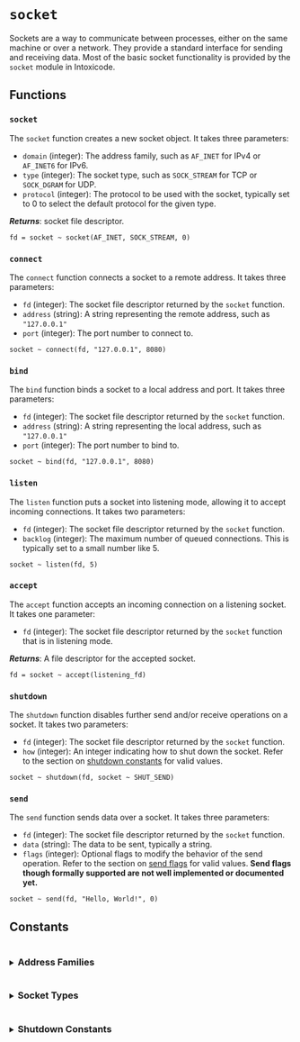 # `socket`
Sockets are a way to communicate between processes, either on the same machine or over a network. They provide a standard interface for sending and receiving data. Most of the basic socket functionality is provided by the `socket` module in Intoxicode.

## Functions

### `socket`
The `socket` function creates a new socket object. It takes three parameters:
- `domain` (integer): The address family, such as `AF_INET` for IPv4 or `AF_INET6` for IPv6.
- `type` (integer): The socket type, such as `SOCK_STREAM` for TCP or `SOCK_DGRAM` for UDP.
- `protocol` (integer): The protocol to be used with the socket, typically set to 0 to select the default protocol for the given type.

__*Returns*__: socket file descriptor.

```intox
fd = socket ~ socket(AF_INET, SOCK_STREAM, 0)
```

### `connect`
The `connect` function connects a socket to a remote address. It takes three parameters:
- `fd` (integer): The socket file descriptor returned by the `socket` function.
- `address` (string): A string representing the remote address, such as `"127.0.0.1"`
- `port` (integer): The port number to connect to.

```intox
socket ~ connect(fd, "127.0.0.1", 8080)
```

### `bind`
The `bind` function binds a socket to a local address and port. It takes three parameters:
- `fd` (integer): The socket file descriptor returned by the `socket` function.
- `address` (string): A string representing the local address, such as `"127.0.0.1"`
- `port` (integer): The port number to bind to.

```intox
socket ~ bind(fd, "127.0.0.1", 8080)
```

### `listen`
The `listen` function puts a socket into listening mode, allowing it to accept incoming connections. It takes two parameters:
- `fd` (integer): The socket file descriptor returned by the `socket` function.
- `backlog` (integer): The maximum number of queued connections. This is typically set to a small number like 5.

```intox
socket ~ listen(fd, 5)
```

### `accept`
The `accept` function accepts an incoming connection on a listening socket. It takes one parameter:
- `fd` (integer): The socket file descriptor returned by the `socket` function that is in listening mode.

__*Returns*__: A file descriptor for the accepted socket.

```intox
fd = socket ~ accept(listening_fd)
```

### `shutdown`
The `shutdown` function disables further send and/or receive operations on a socket. It takes two parameters:
- `fd` (integer): The socket file descriptor returned by the `socket` function.
- `how` (integer): An integer indicating how to shut down the socket. Refer to the section on [shutdown constants](#heading-constants) for valid values.

```intox
socket ~ shutdown(fd, socket ~ SHUT_SEND)
```

### `send`
The `send` function sends data over a socket. It takes three parameters:
- `fd` (integer): The socket file descriptor returned by the `socket` function.
- `data` (string): The data to be sent, typically a string.
- `flags` (integer): Optional flags to modify the behavior of the send operation. Refer to the section on [send flags](#heading-constants) for valid values. **Send flags though formally supported are not well implemented or documented yet.**

```intox
socket ~ send(fd, "Hello, World!", 0)
```

## Constants

<details>
<summary><h3 style="display: inline-block">Address Families</h3></summary>

| Constant | Value | Description |
|----------|-------|-------------|
| `AF_UNSPEC` | 0 | Unspecified address family |
| `AF_UNIX` | 1 | Local communication (Unix domain sockets) |
| `AF_INET` | 2 | IPv4 address family |
| `AF_AX25` | 3 | Amateur Radio AX.25 protocol |
| `AF_IPX` | 4 | IPX protocol |
| `AF_APPLETALK` | 5 | AppleTalk protocol |
| `AF_NETROM` | 6 | NET/ROM protocol |
| `AF_BRIDGE` | 7 | Ethernet Bridging |
| `AF_AAL5` | 8 | ATM AAL5 protocol |
| `AF_X25` | 9 | X.25 protocol |
| `AF_INET6` | 10 | IPv6 address family |
| `AF_MAX` | 12 | Maximum address family value |
</details>

<details>
<summary><h3 style="display: inline-block">Socket Types</h3></summary>

| Constant | Value | Description |
|----------|-------|-------------|
| `SOCK_STREAM` | 1 | Reliable, connection-oriented byte stream |
| `SOCK_DGRAM` | 2 | Connectionless, unreliable datagrams |
| `SOCK_RAW` | 3 | Raw socket for low-level access |
| `SOCK_RDM` | 4 | Reliable datagram socket |
| `SOCK_SEQPACKET` | 5 | Reliable, connection-oriented message stream |
| `SOCK_PACKET` | 6 | Packet socket for low-level access |
</details>

<details>
<summary><h3 style="display: inline-block">Shutdown Constants</h3></summary>

| Constant | Value | Description |
|----------|-------|-------------|
| `SHUT_RECV` | 0 | Disable further receive operations |
| `SHUT_SEND` | 1 | Disable further send operations |
| `SHUT_BOTH` | 2 | Disable both send and receive operations |
</details>
